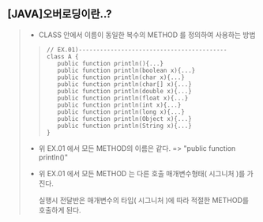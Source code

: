 ## [JAVA]오버로딩이란..?
>
>  - CLASS 안에서 이름이 동일한 복수의 METHOD 를 정의하여 사용하는 방법
>  >
>  >```
>  > // EX.01)------------------------------------------
>  >class A {
>  >	public function println(){...}
>  >	public function println(boolean x){...}
>  >	public function println(char x){...}
>  >	public function println(char[] x){...}
>  >	public function println(double x){...}
>  >	public function println(float x){...}
>  >	public function println(int x){...}
>  >	public function println(long x){...}
>  >	public function println(Object x){...}
>  >	public function println(String x){...}
>  >}
>  >```
> - 위 EX.01 에서 모든 METHOD의 이름은 같다. => "public function println()"
> 
> - 위 EX.01 에서 모든 METHOD 는 다른 호출 매개변수형태( 시그니처 )를 가진다.
> 
>   실행시 전달반은 매개변수의 타입( 시그니처 )에 따라 적절한 METHOD를 호출하게 된다.
>
